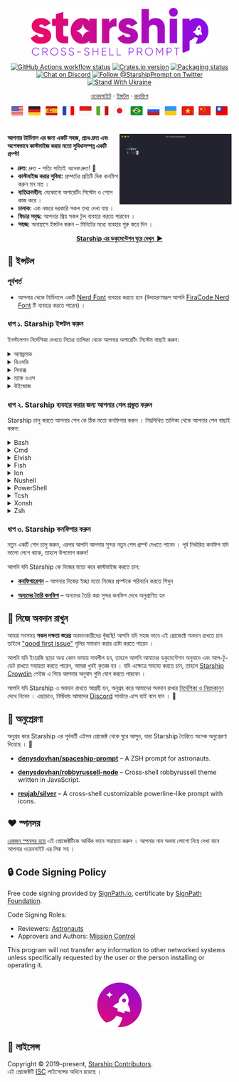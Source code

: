 <p align="center">
  <img
    width="400"
    src="https://raw.githubusercontent.com/starship/starship/master/media/logo.png"
    alt="Starship – Cross-shell prompt"
 />
</p>

<p align="center">
  <a href="https://github.com/starship/starship/actions"
    ><img
      src="https://img.shields.io/github/actions/workflow/status/starship/starship/workflow.yml?branch=master&label=workflow&style=flat-square"
      alt="GitHub Actions workflow status"
 /></a>
  <a href="https://crates.io/crates/starship"
    ><img
      src="https://img.shields.io/crates/v/starship?style=flat-square"
      alt="Crates.io version"
 /></a>
  <a href="https://repology.org/project/starship/versions"
    ><img
      src="https://img.shields.io/repology/repositories/starship?label=in%20repositories&style=flat-square"
      alt="Packaging status" /></a
><br />
  <a href="https://discord.gg/starship"
    ><img
      src="https://img.shields.io/discord/567163873606500352?label=discord&logoColor=white&style=flat-square"
      alt="Chat on Discord"
 /></a>
  <a href="https://twitter.com/StarshipPrompt"
    ><img
      src="https://img.shields.io/badge/twitter-@StarshipPrompt-1DA1F3?style=flat-square"
      alt="Follow @StarshipPrompt on Twitter"
 /></a>
  <a href="https://stand-with-ukraine.pp.ua"
    ><img
      src="https://raw.githubusercontent.com/vshymanskyy/StandWithUkraine/main/badges/StandWithUkraineFlat.svg"
      alt="Stand With Ukraine"
 /></a>
</p>

<p align="center">
  <a href="https://starship.rs">ওয়েবসাইট</a>
 · 
<a href="#🚀-installation">ইন্সটল</a>
 ·
<a href="https://starship.rs/config/"> কনফিগ</a>
</p>

<p align="center">
  <a href="https://github.com/starship/starship/blob/master/README.md"
    ><img
      height="20"
      src="https://raw.githubusercontent.com/starship/starship/master/media/flag-us.png"
      alt="English"
 /></a>
  &nbsp;
  <a
    href="https://github.com/starship/starship/blob/master/docs/de-DE/guide/README.md"
    ><img
      height="20"
      src="https://raw.githubusercontent.com/starship/starship/master/media/flag-de.png"
      alt="Deutsch"
 /></a>
  &nbsp;
  <a
    href="https://github.com/starship/starship/blob/master/docs/es-ES/guide/README.md"
    ><img
      height="20"
      src="https://raw.githubusercontent.com/starship/starship/master/media/flag-es.png"
      alt="Español"
 /></a>
  &nbsp;
  <a
    href="https://github.com/starship/starship/blob/master/docs/fr-FR/guide/README.md"
    ><img
      height="20"
      src="https://raw.githubusercontent.com/starship/starship/master/media/flag-fr.png"
      alt="Français"
 /></a>
  &nbsp;
  <a
    href="https://github.com/starship/starship/blob/master/docs/id-ID/guide/README.md"
    ><img
      height="20"
      src="https://raw.githubusercontent.com/starship/starship/master/media/flag-id.png"
      alt="Bahasa Indonesia"
 /></a>
  &nbsp;
  <a
    href="https://github.com/starship/starship/blob/master/docs/it-IT/guide/README.md"
    ><img
      height="20"
      src="https://raw.githubusercontent.com/starship/starship/master/media/flag-it.png"
      alt="Italiano"
 /></a>
  &nbsp;
  <a
    href="https://github.com/starship/starship/blob/master/docs/ja-JP/guide/README.md"
    ><img
      height="20"
      src="https://raw.githubusercontent.com/starship/starship/master/media/flag-jp.png"
      alt="日本語"
 /></a>
  &nbsp;
  <a
    href="https://github.com/starship/starship/blob/master/docs/pt-BR/guide/README.md"
    ><img
      height="20"
      src="https://raw.githubusercontent.com/starship/starship/master/media/flag-br.png"
      alt="Português do Brasil"
 /></a>
  &nbsp;
  <a
    href="https://github.com/starship/starship/blob/master/docs/ru-RU/guide/README.md"
    ><img
      height="20"
      src="https://raw.githubusercontent.com/starship/starship/master/media/flag-ru.png"
      alt="Русский"
 /></a>
  &nbsp;
  <a
    href="https://github.com/starship/starship/blob/master/docs/uk-UA/guide/README.md"
    ><img
      height="20"
      src="https://raw.githubusercontent.com/starship/starship/master/media/flag-ua.png"
      alt="Українська"
 /></a>
  &nbsp;
  <a
    href="https://github.com/starship/starship/blob/master/docs/vi-VN/guide/README.md"
    ><img
      height="20"
      src="https://raw.githubusercontent.com/starship/starship/master/media/flag-vn.png"
      alt="Tiếng Việt"
 /></a>
  &nbsp;
  <a
    href="https://github.com/starship/starship/blob/master/docs/zh-CN/guide/README.md"
    ><img
      height="20"
      src="https://raw.githubusercontent.com/starship/starship/master/media/flag-cn.png"
      alt="简体中文"
 /></a>
  &nbsp;
  <a
    href="https://github.com/starship/starship/blob/master/docs/zh-TW/guide/README.md"
    ><img
      height="20"
      src="https://raw.githubusercontent.com/starship/starship/master/media/flag-tw.png"
      alt="繁體中文"
 /></a>
</p>

<h1></h1>

<img
  src="https://raw.githubusercontent.com/starship/starship/master/media/demo.gif"
  alt="Starship with iTerm2 and the Snazzy theme"
  width="50%"
  align="right"
 />

**আপনার টার্মিনাল এর জন্য একটি সহজ, প্রচণ্ড দ্রুত এবং অশেষভাবে কাস্টমাইজ করার  মতো সুবিধাসম্পন্ন একটি প্রম্প্ট!**

- **দ্রুত:** দ্রুত - সত্যি সত্যিই _অনেক_ দ্রুত! 🚀
- **কাস্টমাইজ করার সুবিধা:** প্রম্পটের প্রতিটি দিক কনফিগ করুন মন মত ।
- **ব্যতিক্রমহীন:** যেকোনো অপারেটিং সিস্টেম ও শেলে কাজ করে ।
- **চালাক:** এক নজরে দরকারি সকল তথ্য দেখা যায় ।
- **ফিচার সমৃদ্ধ:** আপনার প্রিয় সকল টুল ব্যবহার করতে পারবেন ।
- **সহজ:** অনায়াসে ইন্সটল করুন – মিনিটের মধ্যে ব্যবহার শুরু করে দিন ।

<p align="center">
<a href="https://starship.rs/config/"><strong>Starship এর ডকুমেন্টেশন ঘুরে দেখুন&nbsp;&nbsp;▶</strong></a>
</p>

<a name="🚀-installation"></a>

## 🚀 ইন্সটল

### পূর্বশর্ত

- আপনার থেকে টার্মিনালে একটি [Nerd Font](https://www.nerdfonts.com/) ব্যবহার করতে হবে (উদাহরণস্বরূপ আপনি [FiraCode Nerd Font](https://www.nerdfonts.com/font-downloads) টি ব্যবহার করতে পারেন) ।

### ধাপ ১.  Starship ইন্সটল করুন

ইনস্টলেশন নির্দেশিকা দেখতে নিচের তালিকা থেকে আপনার অপারেটিং সিস্টেম বাছাই করুন:

<details>
<summary>অ্যান্ড্রয়েড</summary>

নিম্নলিখিত প্যাকেজ ম্যানেজার গুলোর মধ্যে থেকে যেকোনো একটি ব্যবহার করে Starship ইন্সটল করুন:

| রিপোজিটরি                                                                         | নির্দেশাবলী            |
| --------------------------------------------------------------------------------- | ---------------------- |
| [Termux](https://github.com/termux/termux-packages/tree/master/packages/starship) | `pkg install starship` |

</details>

<details>
<summary>বিএসডি</summary>

নিম্নলিখিত প্যাকেজ ম্যানেজার গুলোর মধ্যে থেকে যেকোনো একটি ব্যবহার করে Starship ইন্সটল করুন:

| ডিস্ট্রিবিউশন | রিপোজিটরি                                                | নির্দেশাবলী                       |
| ------------- | -------------------------------------------------------- | --------------------------------- |
| **_যেকোনো_**  | **[crates.io](https://crates.io/crates/starship)**       | `cargo install starship --locked` |
| FreeBSD       | [FreshPorts](https://www.freshports.org/shells/starship) | `pkg install starship`            |
| NetBSD        | [pkgsrc](https://pkgsrc.se/shells/starship)              | `pkgin install starship`          |

</details>

<details>
<summary>লিনাক্স </summary>

আপনার সিস্টেম এর জন্য লেটেস্ট সংস্করণটি ইন্সটল করুন:

```sh
curl -sS https://starship.rs/install.sh | sh
```

অথবা, নিম্নলিখিত প্যাকেজ ম্যানেজার গুলোর মধ্যে থেকে যেকোনো একটি ব্যবহার করে Starship ইন্সটল করুন:

| ডিস্ট্রিবিউশন      | রিপোজিটরি                                                                                       | নির্দেশাবলী                                                                    |
| ------------------ | ----------------------------------------------------------------------------------------------- | ------------------------------------------------------------------------------ |
| **_যেকোনো_**       | **[crates.io](https://crates.io/crates/starship)**                                              | `cargo install starship --locked`                                              |
| _যেকোনো_           | [conda-forge](https://anaconda.org/conda-forge/starship)                                        | `conda install -c conda-forge starship`                                        |
| _যেকোনো_           | [Linuxbrew](https://formulae.brew.sh/formula/starship)                                          | `brew install starship`                                                        |
| Alpine Linux 3.13+ | [Alpine Linux Packages](https://pkgs.alpinelinux.org/packages?name=starship)                    | `apk add starship`                                                             |
| Arch Linux         | [Arch Linux Extra](https://archlinux.org/packages/extra/x86_64/starship)                        | `pacman -S starship`                                                           |
| CentOS 7+          | [Copr](https://copr.fedorainfracloud.org/coprs/atim/starship)                                   | `dnf copr enable atim/starship` <br /> `dnf install starship` |
| Debian 13+         | [Debian Main](https://sources.debian.org/src/starship/1.22.1-1/)                                | `apt install starship`                                                         |
| Gentoo             | [Gentoo Packages](https://packages.gentoo.org/packages/app-shells/starship)                     | `emerge app-shells/starship`                                                   |
| Manjaro            |                                                                                                 | `pacman -S starship`                                                           |
| NixOS              | [nixpkgs](https://github.com/NixOS/nixpkgs/blob/master/pkgs/tools/misc/starship/default.nix)    | `nix-env -iA nixpkgs.starship`                                                 |
| openSUSE           | [OSS](https://software.opensuse.org/package/starship)                                           | `zypper in starship`                                                           |
| Ubuntu 25.04+      | [Ubuntu Universe](https://packages.ubuntu.com/source/plucky/starship)                           | `apt install starship`                                                         |
| Void Linux         | [Void Linux Packages](https://github.com/void-linux/void-packages/tree/master/srcpkgs/starship) | `xbps-install -S starship`                                                     |

</details>

<details>
<summary>ম্যাক ওএস </summary>

আপনার সিস্টেম এর জন্য লেটেস্ট সংস্করণটি ইন্সটল করুন:

```sh
curl -sS https://starship.rs/install.sh | sh
```

অথবা, নিম্নলিখিত প্যাকেজ ম্যানেজার গুলোর মধ্যে থেকে যেকোনো একটি ব্যবহার করে Starship ইন্সটল করুন:

| রিপোজিটরি                                                | নির্দেশাবলী                             |
| -------------------------------------------------------- | --------------------------------------- |
| **[crates.io](https://crates.io/crates/starship)**       | `cargo install starship --locked`       |
| [conda-forge](https://anaconda.org/conda-forge/starship) | `conda install -c conda-forge starship` |
| [Homebrew](https://formulae.brew.sh/formula/starship)    | `brew install starship`                 |
| [MacPorts](https://ports.macports.org/port/starship)     | `port install starship`                 |

</details>

<details>
<summary>উইন্ডোজ</summary>

আপনার সিস্টেম এর জন্য লেটেস্ট সংস্করণটি [রিলিজ সেকশনে](https://github.com/starship/starship/releases/latest) থাকা MSI-ইন্সটলার ব্যবহার করে ইন্সটল করুন ।

নিম্নলিখিত প্যাকেজ ম্যানেজার গুলোর মধ্যে থেকে যেকোনো একটি ব্যবহার করে Starship ইন্সটল করুন:

| রিপোজিটরি                                                                                    | নির্দেশাবলী                             |
| -------------------------------------------------------------------------------------------- | --------------------------------------- |
| **[crates.io](https://crates.io/crates/starship)**                                           | `cargo install starship --locked`       |
| [Chocolatey](https://community.chocolatey.org/packages/starship)                             | `choco install starship`                |
| [conda-forge](https://anaconda.org/conda-forge/starship)                                     | `conda install -c conda-forge starship` |
| [Scoop](https://github.com/ScoopInstaller/Main/blob/master/bucket/starship.json)             | `scoop install starship`                |
| [winget](https://github.com/microsoft/winget-pkgs/tree/master/manifests/s/Starship/Starship) | `winget install --id Starship.Starship` |

</details>

### ধাপ ২. Starship ব্যবহার করার জন্য আপনার শেল প্রস্তুত করুন

Starship চালু করতে আপনার শেল কে ঠিক মতো কনফিগার করুন । নিম্নলিখিত তালিকা থেকে আপনার শেল বাছাই করুন:

<details>
<summary>Bash</summary>

`~/.bashrc` এর শেষে নিম্নলিখিত লাইন টি যোগ করুন:

```sh
eval "$(starship init bash)"
```

</details>

<details>
<summary>Cmd</summary>

আপনাকে Cmd এর সাথে [Clink](https://chrisant996.github.io/clink/clink.html) (v1.2.30+) ব্যবহার করতে হবে । `%LocalAppData%\clink\starship.lua` ফাইল টি তৈরি করে তার মধ্যে নিম্নলিখিত লাইন টি যোগ করুন:

```lua
load(io.popen('starship init cmd'):read("*a"))()
```

</details>

<details>
<summary>Elvish</summary>

`~/.elvish/rc.elv` এর শেষে নিম্নলিখিত লাইন টি যোগ করুন:

```sh
eval (starship init elvish)
```

বিঃদ্রঃ শুধুমাত্র Elvish v0.18+ কাজ করবে ।

</details>

<details>
<summary>Fish</summary>

`~/.config/fish/config.fish` এর শেষে নিম্নলিখিত লাইন টি যোগ করুন:

```fish
starship init fish | source
```

</details>

<details>
<summary>Ion</summary>

`~/.config/ion/initrc` এর শেষে নিম্নলিখিত লাইন টি যোগ করুন:

```sh
eval $(starship init ion)
```

</details>

<details>
<summary>Nushell</summary>

Add the following to the end of your Nushell configuration (find it by running `$nu.config-path` in Nushell):

```sh
mkdir ($nu.data-dir | path join "vendor/autoload")
starship init nu | save -f ($nu.data-dir | path join "vendor/autoload/starship.nu")
```

বিঃদ্রঃ শুধুমাত্র Nushell v0.96+ কাজ করবে ।

</details>

<details>
<summary>PowerShell</summary>

আপনার PowerShell কনফিগের (PowerShell এ `$PROFILE` কমান্ডটি রান করে ফাইলটি খুঁজে বের করুন) শেষে নিম্নলিখিত লাইনটি যোগ করুন:

```powershell
Invoke-Expression (&starship init powershell)
```

</details>

<details>
<summary>Tcsh</summary>

`~/.tcshrc` এর শেষে নিম্নলিখিত লাইন টি যোগ করুন:

```sh
eval `starship init tcsh`
```

</details>

<details>
<summary>Xonsh</summary>

`~/.xonshrc` এর শেষে নিম্নলিখিত লাইন টি যোগ করুন:

```python
execx($(starship init xonsh))
```

</details>

<details>
<summary>Zsh</summary>

`~/.zshrc` এর শেষে নিম্নলিখিত লাইন টি যোগ করুন:

```sh
eval "$(starship init zsh)"
```

</details>

### ধাপ ৩. Starship কনফিগার করুন

নতুন একটি শেল চালু করুন, এরপর আপনি আপনার সুন্দর নতুন শেল প্রম্প্ট দেখতে পাবেন । পূর্ব নির্ধারিত কনফিগ যদি ভালো লেগে থাকে, তাহলে উপভোগ করুন!

আপনি যদি Starship কে নিজের মতো করে কাস্টমাইজ করতে চান:

- **[কনফিগারেশন](https://starship.rs/config/)** – আপনার নিজের ইচ্ছা মতো নিজের প্রম্প্টকে পরিবর্তন করতে শিখুন

- **[অন্যদের তৈরি কনফিগ](https://starship.rs/presets/)** – অন্যদের তৈরি করা সুন্দর কনফিগ দেখে অনুপ্রাণিত হন

## 🤝 নিজে অবদান রাখুন

আমরা সবসময় **সকল দক্ষতা স্তরের** অবদানকারীদের খুঁজছি! আপনি যদি সহজ ভাবে এই প্রোজেক্টে অবদান রাখতে চান তাইলে ["good first issue"](https://github.com/starship/starship/labels/🌱%20good%20first%20issue) গুলির সমাধান করার চেষ্টা করতে পারেন ।

আপনি যদি ইংরেজি ছাড়া অন্য কোন ভাষায় সাবলীল হন, তাহলে আপনি আমাদের ডকুমেন্টেশন অনুবাদে এবং আপ-টু-ডেট রাখতে সহায়তা করতে পারেন, আমরা খুবই কৃতজ্ঞ হব ।  যদি এক্ষেত্রে সাহায্য করতে চান, তাহলে [Starship Crowdin](https://translate.starship.rs/) পেইজ এ গিয়ে আপনার অনুবাদ গুলি যোগ করতে পারবেন ।

আপনি যদি Starship এ অবদান রাখতে আগ্রহী হন, অনুগ্রহ করে আমাদের অবদান রাখার [নির্দেশিকা ও নিয়মকানুন](https://github.com/starship/starship/blob/master/CONTRIBUTING.md) দেখে নিবেন ।  এছাড়াও, নির্দ্বিধায় আমাদের [Discord](https://discord.gg/8Jzqu3T) সার্ভারে এসে হাই বলে যান । 👋

## 💭 অনুপ্রেরণা

অনুগ্রহ করে Starship এর পূর্ববর্তী এইসব প্রোজেক্ট থেকে ঘুরে আসুন, যারা Starship তৈরিতে অনেক অনুপ্রেরণা দিয়েছে । 🙏

- **[denysdovhan/spaceship-prompt](https://github.com/denysdovhan/spaceship-prompt)** – A ZSH prompt for astronauts.

- **[denysdovhan/robbyrussell-node](https://github.com/denysdovhan/robbyrussell-node)** – Cross-shell robbyrussell theme written in JavaScript.

- **[reujab/silver](https://github.com/reujab/silver)** – A cross-shell customizable powerline-like prompt with icons.

## ❤️ স্পনসর

[একজন স্পনসর হয়ে](https://github.com/sponsors/starship) এই প্রোজেক্টটিকে আর্থিক ভাবে সহায়তা করুন । আপনার নাম অথবা লোগো নিম্নে দেখা যাবে আপনার ওয়েবসাইট এর লিঙ্ক সহ ।

## 🔒 Code Signing Policy

Free code signing provided by [SignPath.io](https://signpath.io), certificate by [SignPath Foundation](https://signpath.org).

Code Signing Roles:

- Reviewers: [Astronauts](https://github.com/orgs/starship/teams/astronauts)
- Approvers and Authors: [Mission Control](https://github.com/orgs/starship/teams/mission-control)

This program will not transfer any information to other networked systems unless specifically requested by the user or the person installing or operating it.

<p align="center">
    <br>
    <img width="100" src="https://raw.githubusercontent.com/starship/starship/master/media/icon.png" alt="Starship rocket icon">
</p>

## 📝 লাইসেন্স

Copyright © 2019-present, [Starship Contributors](https://github.com/starship/starship/graphs/contributors).<br /> এই প্রোজেক্টটি [ISC](https://github.com/starship/starship/blob/master/LICENSE) লাইসেন্সের অধিনে রয়েছে ।

